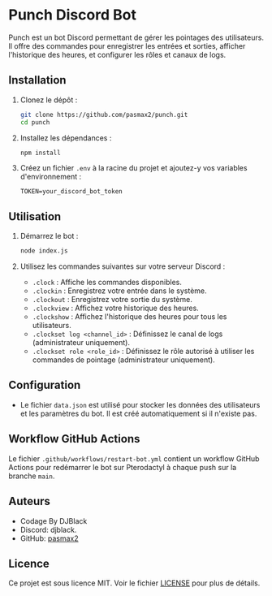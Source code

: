 # Punch Discord Bot

Punch est un bot Discord permettant de gérer les pointages des utilisateurs. Il offre des commandes pour enregistrer les entrées et sorties, afficher l'historique des heures, et configurer les rôles et canaux de logs.

## Installation

1. Clonez le dépôt :
    ```sh
    git clone https://github.com/pasmax2/punch.git
    cd punch
    ```

2. Installez les dépendances :
    ```sh
    npm install
    ```

3. Créez un fichier `.env` à la racine du projet et ajoutez-y vos variables d'environnement :
    ```env
    TOKEN=your_discord_bot_token
    ```

## Utilisation

1. Démarrez le bot :
    ```sh
    node index.js
    ```

2. Utilisez les commandes suivantes sur votre serveur Discord :

    - `.clock` : Affiche les commandes disponibles.
    - `.clockin` : Enregistrez votre entrée dans le système.
    - `.clockout` : Enregistrez votre sortie du système.
    - `.clockview` : Affichez votre historique des heures.
    - `.clockshow` : Affichez l'historique des heures pour tous les utilisateurs.
    - `.clockset log <channel_id>` : Définissez le canal de logs (administrateur uniquement).
    - `.clockset role <role_id>` : Définissez le rôle autorisé à utiliser les commandes de pointage (administrateur uniquement).

## Configuration

- Le fichier `data.json` est utilisé pour stocker les données des utilisateurs et les paramètres du bot. Il est créé automatiquement si il n'existe pas.

## Workflow GitHub Actions

Le fichier `.github/workflows/restart-bot.yml` contient un workflow GitHub Actions pour redémarrer le bot sur Pterodactyl à chaque push sur la branche `main`.

## Auteurs

- Codage By DJBlack
- Discord: djblack.
- GitHub: [pasmax2](https://github.com/pasmax2)

## Licence

Ce projet est sous licence MIT. Voir le fichier [LICENSE](LICENSE) pour plus de détails.
